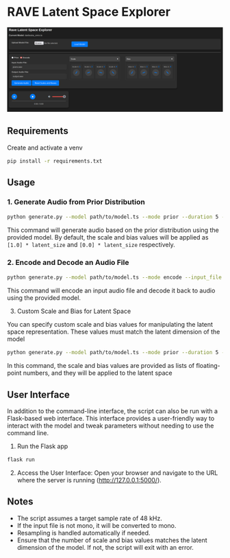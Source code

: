 # RAVE Latent Space Explorer

![RAVE Latent Space Explorer](./demo/screenshot.png)

## Requirements

Create and activate a venv

```bash
pip install -r requirements.txt
```

## Usage

### 1. Generate Audio from Prior Distribution

```bash
python generate.py --model path/to/model.ts --mode prior --duration 5 --temperature 0.8 --output_file /path/to/output.wav
```

This command will generate audio based on the prior distribution using the
provided model. By default, the scale and bias values will be applied as `[1.0] * latent_size`
and `[0.0] * latent_size` respectively.

### 2. Encode and Decode an Audio File

```bash
python generate.py --model path/to/model.ts --mode encode --input_file path/to/input.wav --output_file /path/to/output.wav
```

This command will encode an input audio file and decode it back to audio using the provided model.

3. Custom Scale and Bias for Latent Space

You can specify custom scale and bias values for manipulating the latent space representation. These values must match the latent dimension of the model

```bash
python generate.py --model path/to/model.ts --mode prior --duration 5 --temperature 0.8 --scale 1.0 1.2 1.5 --bias 0.0 0.1 0.2 --output_file /path/to/output.wav
```

In this command, the scale and bias values are provided as lists of floating-point numbers, and they will be applied to the latent space

## User Interface

In addition to the command-line interface, the script can also be run
with a Flask-based web interface. This interface provides a user-friendly way
to interact with the model and tweak parameters without needing to use the
command line.

1. Run the Flask app

```bash
flask run
```

2. Access the User Interface: Open your browser and navigate to the URL where the server is running (http://127.0.0.1:5000/). 

## Notes

- The script assumes a target sample rate of 48 kHz.
- If the input file is not mono, it will be converted to mono.
- Resampling is handled automatically if needed.
- Ensure that the number of scale and bias values matches the latent dimension of the model. If not, the script will exit with an error.
